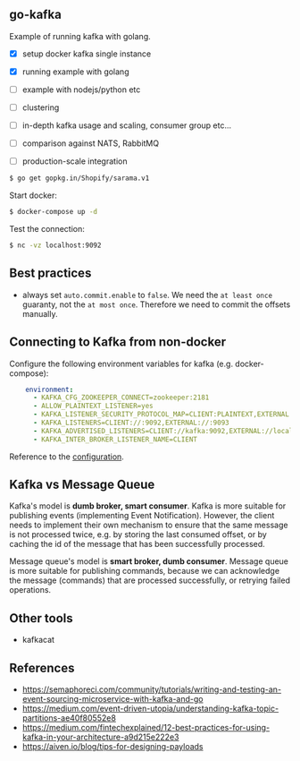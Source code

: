 ## go-kafka

Example of running kafka with golang.

- [x] setup docker kafka single instance
- [x] running example with golang
- [ ] example with nodejs/python etc
- [ ] clustering
- [ ] in-depth kafka usage and scaling, consumer group etc...
- [ ] comparison against NATS, RabbitMQ
- [ ] production-scale integration


```bash
$ go get gopkg.in/Shopify/sarama.v1
```

Start docker:
```bash
$ docker-compose up -d
```

Test the connection:
```bash
$ nc -vz localhost:9092
```

## Best practices

- always set `auto.commit.enable` to `false`. We need the `at least once` guaranty, not the `at most once`. Therefore we need to commit the offsets manually. 

## Connecting to Kafka from non-docker

Configure the following environment variables for kafka (e.g. docker-compose):
```yml
    environment:
      - KAFKA_CFG_ZOOKEEPER_CONNECT=zookeeper:2181
      - ALLOW_PLAINTEXT_LISTENER=yes
      - KAFKA_LISTENER_SECURITY_PROTOCOL_MAP=CLIENT:PLAINTEXT,EXTERNAL:PLAINTEXT
      - KAFKA_LISTENERS=CLIENT://:9092,EXTERNAL://:9093
      - KAFKA_ADVERTISED_LISTENERS=CLIENT://kafka:9092,EXTERNAL://localhost:9093
      - KAFKA_INTER_BROKER_LISTENER_NAME=CLIENT
```

Reference to the [configuration](https://docs.confluent.io/platform/current/kafka/multi-node.html).

## Kafka vs Message Queue

Kafka's model is __dumb broker, smart consumer__. Kafka is more suitable for publishing events (implementing Event Notification). However, the client needs to implement their own mechanism to ensure that the same message is not processed twice, e.g. by storing the last consumed offset, or by caching the id of the message that has been successfully processed.

Message queue's model is __smart broker, dumb consumer__. Message queue is more suitable for publishing commands, because we can acknowledge the message (commands) that are processed successfully, or retrying failed operations.

## Other tools

- kafkacat

## References

- https://semaphoreci.com/community/tutorials/writing-and-testing-an-event-sourcing-microservice-with-kafka-and-go
- https://medium.com/event-driven-utopia/understanding-kafka-topic-partitions-ae40f80552e8
- https://medium.com/fintechexplained/12-best-practices-for-using-kafka-in-your-architecture-a9d215e222e3
- https://aiven.io/blog/tips-for-designing-payloads
